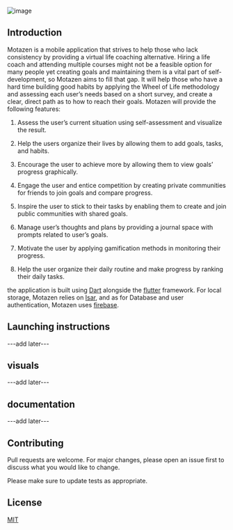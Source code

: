 ![image](https://user-images.githubusercontent.com/55846735/200173232-7d109da5-8859-45c2-9903-2e3bd1e7372a.png)

## Introduction

 Motazen is a mobile application that strives to help those who lack consistency by providing a virtual life coaching alternative. Hiring a life coach and attending multiple courses might not be a feasible option for many people yet creating goals and maintaining them is a vital part of self-development, so Motazen aims to fill that gap. It will help those who have a hard time building good habits by applying the Wheel of Life methodology and assessing each user’s needs based on a short survey, and create a clear, direct path as to how to reach their goals.
 Motazen will provide the following features:

1.	Assess the user’s current situation using self-assessment and visualize the result.

2.	Help the users organize their lives by allowing them to add goals, tasks, and habits.

3.	Encourage the user to achieve more by allowing them to view goals’ progress graphically.

4.	Engage the user and entice competition by creating private communities for friends to join goals and compare progress.

5.	Inspire the user to stick to their tasks by enabling them to create and join public communities with shared goals.

6.	Manage user’s thoughts and plans by providing a journal space with prompts related to user’s goals.

7.	Motivate the user by applying gamification methods in monitoring their progress.

8.	Help the user organize their daily routine and make progress by ranking their daily tasks.

the application is built using [Dart](https://dart.dev/) alongside the [flutter](https://flutter.dev/) framework. For local storage, Motazen relies on [Isar](https://isar.dev/), and as for Database and user authentication, Motazen uses [firebase](https://firebase.google.com/). 

## Launching instructions

---add later---

## visuals

---add later---

## documentation

---add later---

## Contributing
Pull requests are welcome. For major changes, please open an issue first to discuss what you would like to change.

Please make sure to update tests as appropriate.

## License
[MIT](https://choosealicense.com/licenses/mit/)
